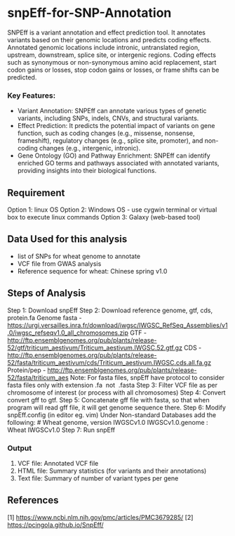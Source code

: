 # snpEff-for-SNP-Annotation

SNPEff is a variant annotation and effect prediction tool. It annotates variants based on their genomic locations and predicts coding effects. Annotated genomic locations include intronic, untranslated region, upstream, downstream, splice site, or intergenic regions. Coding effects such as synonymous or non-synonymous amino acid replacement, start codon gains or losses, stop codon gains or losses, or frame shifts can be predicted.

### Key Features:
- Variant Annotation: SNPEff can annotate various types of genetic variants, including SNPs, indels, CNVs, and structural variants.
- Effect Prediction: It predicts the potential impact of variants on gene function, such as coding changes (e.g., missense, nonsense, frameshift), regulatory changes (e.g., splice site, promoter), and non-coding changes (e.g., intergenic, intronic).
- Gene Ontology (GO) and Pathway Enrichment: SNPEff can identify enriched GO terms and pathways associated with annotated variants, providing insights into their biological functions.

## Requirement
Option 1: linux OS
Option 2: Windows OS - use cygwin terminal or virtual box to execute linux commands
Option 3: Galaxy (web-based tool)

## Data Used for this analysis
- list of SNPs for wheat genome to annotate
- VCF file from GWAS analysis
- Reference sequence for wheat: Chinese spring v1.0

## Steps of Analysis
Step 1: Download snpEff
Step 2: Download reference genome, gtf, cds, protein.fa
Genome fasta - https://urgi.versailles.inra.fr/download/iwgsc/IWGSC_RefSeq_Assemblies/v1.0/iwgsc_refseqv1.0_all_chromosomes.zip
GTF - http://ftp.ensemblgenomes.org/pub/plants/release-52/gtf/triticum_aestivum/Triticum_aestivum.IWGSC.52.gtf.gz
CDS - http://ftp.ensemblgenomes.org/pub/plants/release-52/fasta/triticum_aestivum/cds/Triticum_aestivum.IWGSC.cds.all.fa.gz
Protein/pep - http://ftp.ensemblgenomes.org/pub/plants/release-52/fasta/triticum_aes
Note: For fasta files, snpEff have protocol to consider fasta files only with extension .fa  not  .fasta
Step 3: Filter VCF file as per chromosome of interest (or process with all chromosomes)
Step 4: Convert convert gff to gtf.
Step 5: Concatenate gff file with fasta, so that when program will read gff file, it will get genome sequence there.
Step 6: Modify snpEff.config (in editor eg. vim)
        Under Non-standard Databases add the following:
        # Wheat genome, version IWGSCv1.0
        IWGSCv1.0.genome : Wheat IWGSCv1.0
Step 7: Run snpEff

### Output
1. VCF file: Annotated VCF file
2. HTML file: Summary statistics (for variants and their annotations)
3. Text file: Summary of number of variant types per gene

## References
[1] https://www.ncbi.nlm.nih.gov/pmc/articles/PMC3679285/
[2] https://pcingola.github.io/SnpEff/
